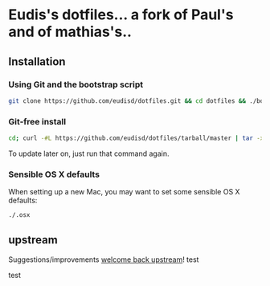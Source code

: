 # Eudis's dotfiles... a fork of Paul's and of mathias's..
## Installation
### Using Git and the bootstrap script
```bash
git clone https://github.com/eudisd/dotfiles.git && cd dotfiles && ./bootstrap.sh
```

### Git-free install

```bash
cd; curl -#L https://github.com/eudisd/dotfiles/tarball/master | tar -xzv --strip-components 1 --exclude={README.md,bootstrap.sh}
```

To update later on, just run that command again.

### Sensible OS X defaults

When setting up a new Mac, you may want to set some sensible OS X defaults:

```bash
./.osx
```

## upstream

Suggestions/improvements
[welcome back upstream](https://github.com/mathiasbynens/dotfiles/issues)!
test

test

